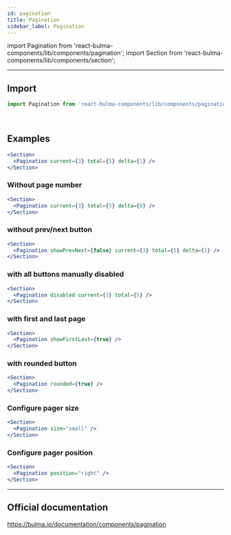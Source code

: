 ```yaml
---
id: pagination
title: Pagination
sidebar_label: Pagination
---
```


import Pagination from 'react-bulma-components/lib/components/pagination';
import Section from 'react-bulma-components/lib/components/section';

---

## **Import**

```js
import Pagination from 'react-bulma-components/lib/components/pagination';
```

<br />

## **Examples**

<Section>
  <Pagination current={3} total={5} delta={1} />
</Section>

```jsx
<Section>
  <Pagination current={3} total={5} delta={1} />
</Section>
```

### **Without page number**

<Section>
  <Pagination current={3} total={5} delta={0} />
</Section>

```jsx
<Section>
  <Pagination current={3} total={5} delta={0} />
</Section>
```

### **without prev/next button**

<Section>
  <Pagination showPrevNext={false} current={3} total={5} delta={1} />
</Section>

```jsx
<Section>
  <Pagination showPrevNext={false} current={3} total={5} delta={1} />
</Section>
```

### **with all buttons manually disabled**

<Section>
  <Pagination disabled current={3} total={5} />
</Section>

```jsx
<Section>
  <Pagination disabled current={3} total={5} />
</Section>
```

### **with first and last page**

<Section>
  <Pagination showFirstLast={true} />
</Section>

```jsx
<Section>
  <Pagination showFirstLast={true} />
</Section>
```

### **with rounded button**

<Section>
  <Pagination rounded={true} />
</Section>

```jsx
<Section>
  <Pagination rounded={true} />
</Section>
```

### **Configure pager size**

<Section>
  <Pagination size="small" />
</Section>

```jsx
<Section>
  <Pagination size="small" />
</Section>
```

### **Configure pager position**

<Section>
  <Pagination position="right" />
</Section>

```jsx
<Section>
  <Pagination position="right" />
</Section>
```

---

## Official documentation

https://bulma.io/documentation/components/pagination
